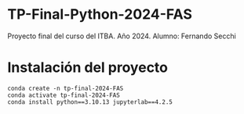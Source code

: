 # TP-Final-Python-2024-FAS
Proyecto final del curso del ITBA. Año 2024.
Alumno: Fernando Secchi


# Instalación del proyecto

```
conda create -n tp-final-2024-FAS
conda activate tp-final-2024-FAS
conda install python==3.10.13 jupyterlab==4.2.5
```






